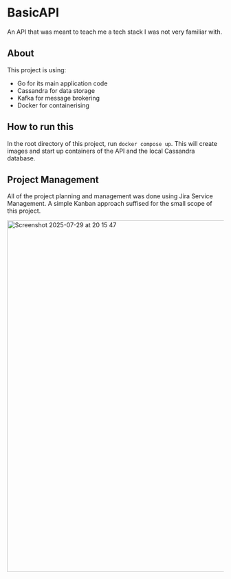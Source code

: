 # BasicAPI
An API that was meant to teach me a tech stack I was not very familiar with.

## About
This project is using:
- Go for its main application code
- Cassandra for data storage
- Kafka for message brokering
- Docker for containerising

## How to run this
In the root directory of this project, run `docker compose up`. This will create images and start up containers of the API and the local Cassandra database.

## Project Management
All of the project planning and management was done using Jira Service Management. A simple Kanban approach suffised for the small scope of this project.

<img width="863" height="817" alt="Screenshot 2025-07-29 at 20 15 47" src="https://github.com/user-attachments/assets/36289ae0-46dc-40e0-b7cf-53cb38549f60" />
